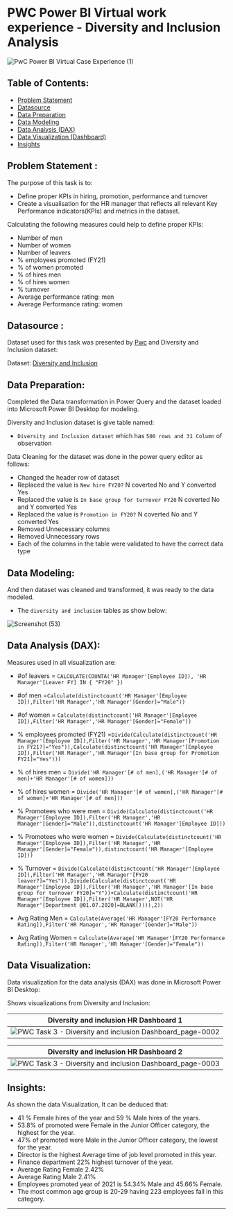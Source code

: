 # PWC Power BI Virtual work experience - Diversity and Inclusion Analysis
![PwC Power BI Virtual Case Experience (1)](https://user-images.githubusercontent.com/118357991/229363730-638a282b-7348-4b3d-a0ff-3f8c0c9e3b9e.png)

## Table of Contents:

- [Problem Statement](https://github.com/yogeshkasar778/PWC_task3-Diversity_and_Inclusion_dashboard/edit/main/README.md#problem-statement-)
- [Datasource](https://github.com/yogeshkasar778/PWC_task3-Diversity_and_Inclusion_dashboard/edit/main/README.md#datasource-)
- [Data Preparation](https://github.com/yogeshkasar778/PWC_task3-Diversity_and_Inclusion_dashboard/edit/main/README.md#data-preparation)
- [Data Modeling](https://github.com/yogeshkasar778/PWC_task3-Diversity_and_Inclusion_dashboard/edit/main/README.md#data-modeling)
- [Data Analysis (DAX)](https://github.com/yogeshkasar778/PWC_task3-Diversity_and_Inclusion_dashboard/edit/main/README.md#data-analysis-dax)
- [Data Visualization (Dashboard)](https://github.com/yogeshkasar778/PWC_task3-Diversity_and_Inclusion_dashboard/edit/main/README.md#data-visualization)
- [Insights](https://github.com/yogeshkasar778/PWC_task3-Diversity_and_Inclusion_dashboard/edit/main/README.md#insights)

## Problem Statement :

The purpose of this task is to:

- Define proper KPIs in hiring, promotion, performance and turnover
- Create a visualisation for the HR manager that reflects all relevant Key Performance indicators(KPIs) and metrics in the dataset.

Calculating the following measures could help to define proper KPIs:

- Number of men
- Number of women
- Number of leavers
- % employees promoted (FY21)
- % of women promoted
- % of hires men
- % of hires women
- % turnover 
- Average performance rating: men
- Average Performance rating: women

## Datasource :

Dataset used for this task was presented by [Pwc](https://www.pwc.ch/en/careers-with-pwc/students/virtual-case-experience.html) and Diversity and Inclusion dataset:

Dataset: [Diversity and Inclusion](https://github.com/yogeshkasar778/PWC_task3-Diversity_and_Inclusion_dashboard/blob/main/03%20Diversity-Inclusion-Dataset.xlsx)

## Data Preparation:

Completed the Data transformation in Power Query and the dataset loaded into Microsoft Power BI Desktop for modeling.

Diversity and Inclusion dataset is give table named:

- `Diversity and Inclusion dataset` which has `500 rows and 31 Column` of observation

Data Cleaning for the dataset was done in the power query editor as follows:
- Changed the header row of dataset
- Replaced  the value is `New hire FY20?` N coverted No and Y converted Yes
- Replaced  the value is `In base group for turnover FY20` N coverted No and Y converted Yes
- Replaced  the value is `Promotion in FY20?` N coverted No and Y converted Yes
- Removed Unnecessary columns 
- Removed Unnecessary rows
- Each of the columns in the table were validated to have the correct data type

## Data Modeling:
And then dataset was cleaned and transformed, it was ready to the data modeled.

- The `diversity and inclusion` tables as show below:

![Screenshot (53)](https://user-images.githubusercontent.com/118357991/229366105-ee670e8e-2c01-4370-b28d-3a74d5033a00.png)

## Data Analysis (DAX):

Measures used in  all visualization are:

- #of leavers = `CALCULATE(COUNTA('HR Manager'[Employee ID]), 'HR Manager'[Leaver FY] IN { "FY20" })`

- #of men =`Calculate(distinctcount('HR Manager'[Employee ID]),Filter('HR Manager','HR Manager'[Gender]="Male"))`

- #of women = `Calculate(distinctcount('HR Manager'[Employee ID]),Filter('HR Manager','HR Manager'[Gender]="Female"))`

- % employees promoted (FY21) =`Divide(Calculate(distinctcount('HR Manager'[Employee ID]),Filter('HR Manager','HR Manager'[Promotion in FY21?]="Yes")),Calculate(distinctcount('HR Manager'[Employee ID]),Filter('HR Manager','HR Manager'[In base group for Promotion FY21]="Yes")))`

- % of hires men = `Divide('HR Manager'[# of men],('HR Manager'[# of men]+'HR Manager'[# of women]))`

- % of hires women = `Divide('HR Manager'[# of women],('HR Manager'[# of women]+'HR Manager'[# of men]))`

- % Promotees who were men = `Divide(Calculate(distinctcount('HR Manager'[Employee ID]),Filter('HR Manager','HR Manager'[Gender]="Male")),distinctcount('HR Manager'[Employee ID]))`

- % Promotees who were women = `Divide(Calculate(distinctcount('HR Manager'[Employee ID]),Filter('HR Manager','HR Manager'[Gender]="Female")),distinctcount('HR Manager'[Employee ID]))`

- % Turnover = `Divide(Calculate(distinctcount('HR Manager'[Employee ID]),Filter('HR Manager','HR Manager'[FY20 leaver?]="Yes")),Divide(Calculate(distinctcount('HR Manager'[Employee ID]),Filter('HR Manager','HR Manager'[In base group for turnover FY20]="Y"))+Calculate(distinctcount('HR Manager'[Employee ID]),Filter('HR Manager',NOT('HR Manager'[Department @01.07.2020]=BLANK()))),2))`

- Avg Rating Men = `Calculate(Average('HR Manager'[FY20 Performance Rating]),Filter('HR Manager','HR Manager'[Gender]="Male"))`

- Avg Rating Women = `Calculate(Average('HR Manager'[FY20 Performance Rating]),Filter('HR Manager','HR Manager'[Gender]="Female"))`

## Data Visualization:

Data visualization for the data analysis (DAX) was done in Microsoft Power BI Desktop:

Shows visualizations from Diversity and Inclusion:

| Diversity and inclusion HR Dashboard 1 |
| ----------- |
|![PWC Task 3 - Diversity and inclusion Dashboard_page-0002](https://user-images.githubusercontent.com/118357991/229836248-ed282004-53c1-4a9c-b73d-63cee21f982f.jpg)|

| Diversity and inclusion HR Dashboard 2 |
| ----------- |
| ![PWC Task 3 - Diversity and inclusion Dashboard_page-0003](https://user-images.githubusercontent.com/118357991/229836856-5831ce14-9c2b-4570-a901-496f14744a5c.jpg)|

## Insights:

As shown the data Visualization, It can be deduced that:

- 41 % Female hires of the year and 59 % Male hires of the years.
- 53.8% of promoted were Female in the Junior Officer category, the highest for the year.
- 47% of promoted were Male in the Junior Officer category, the lowest for the year.
- Director is the highest Average time of job level promoted in this year.
- Finance department 22% highest turnover of the year.
- Average Rating Female 2.42%
- Average Rating Male 2.41%
- Employees promoted year of 2021 is  54.34% Male and 45.66% Female.
- The most common age group is 20-29 having 223 employees fall in this category.

---
